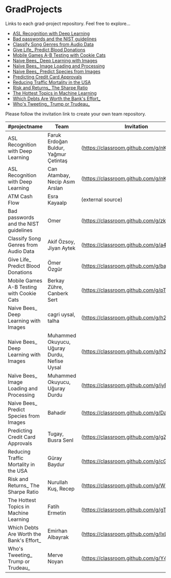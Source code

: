 # GradProjects
Links to each grad-project repository. Feel free to explore...

* [ASL Recognition with Deep Learning](https://github.com/Kodluyoruz-Veri-Bilimi-Bootcamp/ASL-Recognition-with-Deep-Learning)
* [Bad passwords and the NIST guidelines](https://github.com/Kodluyoruz-Veri-Bilimi-Bootcamp/Bad-passwords-and-the-NIST-guidelines)
* [Classify Song Genres from Audio Data](https://github.com/Kodluyoruz-Veri-Bilimi-Bootcamp/Classify-Song-Genres-from-Audio-Data)
* [Give Life_ Predict Blood Donations](https://github.com/Kodluyoruz-Veri-Bilimi-Bootcamp/Give-Life_-Predict-Blood-Donations)
* [Mobile Games A-B Testing with Cookie Cats](https://github.com/Kodluyoruz-Veri-Bilimi-Bootcamp/Mobile-Games-A-B-Testing-with-Cookie-Cats)
* [Naive Bees_ Deep Learning with Images](https://github.com/Kodluyoruz-Veri-Bilimi-Bootcamp/Naive-Bees_-Deep-Learning-with-Images)
* [Naïve Bees_ Image Loading and Processing](https://github.com/Kodluyoruz-Veri-Bilimi-Bootcamp/Naive-Bees_-Image-Loading-and-Processing)
* [Naive Bees_ Predict Species from Images](https://github.com/Kodluyoruz-Veri-Bilimi-Bootcamp/Naive-Bees_-Predict-Species-from-Images)
* [Predicting Credit Card Approvals](https://github.com/Kodluyoruz-Veri-Bilimi-Bootcamp/Predicting-Credit-Card-Approvals)
* [Reducing Traffic Mortality in the USA](https://github.com/Kodluyoruz-Veri-Bilimi-Bootcamp/Reducing-Traffic-Mortality-in-the-USA)
* [Risk and Returns_ The Sharpe Ratio](https://github.com/Kodluyoruz-Veri-Bilimi-Bootcamp/Risk-and-Returns_-The-Sharpe-Ratio)
* [The Hottest Topics in Machine Learning](https://github.com/Kodluyoruz-Veri-Bilimi-Bootcamp/The-Hottest-Topics-in-Machine-Learning)
* [Which Debts Are Worth the Bank's Effort_](https://github.com/Kodluyoruz-Veri-Bilimi-Bootcamp/Which-Debts-Are-Worth-the-Bank-s-Effort_)
* [Who's Tweeting_ Trump or Trudeau_](https://github.com/Kodluyoruz-Veri-Bilimi-Bootcamp/Who-s-Tweeting_-Trump-or-Trudeau_)


Please follow the invitation link to create your own team repository.

#projectname | Team | Invitation
-------------|------|------------
ASL Recognition with Deep Learning | Faruk Erdoğan Buldur, Yağmur Çetintaş | (https://classroom.github.com/g/nKA6qc0X)
ASL Recognition with Deep Learning | Can Atambay, Necip Asım Arslan | (https://classroom.github.com/g/nKA6qc0X)
ATM Cash Flow | Esra Kayaalp | (external source)
Bad passwords and the NIST guidelines | Omer | (https://classroom.github.com/g/zkYUl1VX)
Classify Song Genres from Audio Data | Akif Özsoy, Jiyan Aytek | (https://classroom.github.com/g/a4Qx9bBq)
Give Life_ Predict Blood Donations | Ömer Özgür | (https://classroom.github.com/g/ba1Y1pIC)
Mobile Games A-B Testing with Cookie Cats | Berkay Zühre, Canberk Sert | (https://classroom.github.com/g/pT3_cJ27)
Naive Bees_ Deep Learning with Images | cagri uysal, talha | (https://classroom.github.com/g/h2OdOhST)
Naive Bees_ Deep Learning with Images | Muhammed Okuyucu, Uğuray Durdu, Nefise Uysal  | (https://classroom.github.com/g/h2OdOhST)
Naïve Bees_ Image Loading and Processing | Muhammed Okuyucu, Uğuray Durdu | (https://classroom.github.com/g/iyB06Nvb)
Naive Bees_ Predict Species from Images | Bahadir | (https://classroom.github.com/g/DaASHfo6)
Predicting Credit Card Approvals | Tugay, Busra Senl | (https://classroom.github.com/g/gZByedzB)
Reducing Traffic Mortality in the USA | Güray Baydur | (https://classroom.github.com/g/cGKeYPtF)
Risk and Returns_ The Sharpe Ratio | Nurullah Kuş, Recep | (https://classroom.github.com/g/W2Hm0lmC)
The Hottest Topics in Machine Learning | Fatih Ermetin | (https://classroom.github.com/g/gTMVQUs3)
Which Debts Are Worth the Bank's Effort_ | Emirhan Albayrak | (https://classroom.github.com/g/IxLHRWZ5)
Who's Tweeting_ Trump or Trudeau_ | Merve Noyan | (https://classroom.github.com/g/Y46JbsJX)
